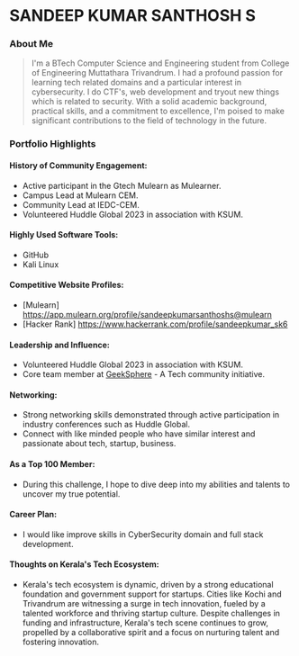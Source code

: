 # SANDEEP KUMAR SANTHOSH S

### About Me
> I'm a BTech Computer Science and Engineering student from College of Engineering Muttathara Trivandrum. I had a profound passion for learning tech related domains and a particular interest in cybersecurity. I do CTF's, web development and tryout new things which is related to security. With a solid academic background, practical skills, and a commitment to excellence, I'm poised to make significant contributions to the field of technology in the future.

### Portfolio Highlights

#### History of Community Engagement:
-  Active participant in the Gtech Mulearn as Mulearner.
-  Campus Lead at Mulearn CEM.
-  Community Lead at IEDC-CEM.
-  Volunteered Huddle Global 2023 in association with KSUM.

#### Highly Used Software Tools:

- GitHub
- Kali Linux

#### Competitive Website Profiles:

- [Mulearn] https://app.mulearn.org/profile/sandeepkumarsanthoshs@mulearn
- [Hacker Rank] https://www.hackerrank.com/profile/sandeepkumar_sk6

#### Leadership and Influence:

- Volunteered Huddle Global 2023 in association with KSUM.
- Core team member at [GeekSphere](https://geeksphere.github.io/) - A Tech community initiative.

#### Networking:
- Strong networking skills demonstrated through active participation in industry conferences such as Huddle Global.
- Connect with like minded people who have similar interest and passionate about tech, startup, business.
  
#### As a Top 100 Member:
- During this challenge, I hope to dive deep into my abilities and talents to uncover my true potential.

#### Career Plan:

- I would like improve skills in CyberSecurity domain and full stack development.

#### Thoughts on Kerala's Tech Ecosystem:

- Kerala's tech ecosystem is dynamic, driven by a strong educational foundation and government support for startups. Cities like Kochi and Trivandrum are witnessing a surge in tech innovation, fueled by a talented workforce and thriving startup culture. Despite challenges in funding and infrastructure, Kerala's tech scene continues to grow, propelled by a collaborative spirit and a focus on nurturing talent and fostering innovation.













